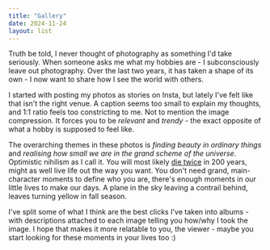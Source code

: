 ```yaml
---
title: "Gallery"
date: 2024-11-24
layout: list
---
```


Truth be told, I never thought of photography as something I'd take seriously. When someone asks me what my hobbies are - I subconsciously leave out photography. Over the last two years, it has taken a shape of its own - I now want to share how I see the world with others.

I started with posting my photos as stories on Insta, but lately I've felt like that isn't the right venue. A caption seems too small to explain my thoughts, and 1:1 ratio feels too constricting to me. Not to mention the image compression. It forces you to be _relevant_ and _trendy_ - the exact opposite of what a hobby is supposed to feel like.

The overarching themes in these photos is _finding beauty in ordinary things_ and _realising how small we are in the grand scheme of the universe_. Optimistic nihilism as I call it. You will most likely [die twice](https://www.goodreads.com/quotes/9556005-every-man-has-two-deaths-when-he-is-buried-in) in 200 years, might as well live life out the way you want. You don't need grand, main-character moments to define who you are, there's enough moments in our little lives to make our days. A plane in the sky leaving a contrail behind, leaves turning yellow in fall season.

I've split some of what I think are the best clicks I've taken into albums - with descriptions attached to each image telling you how/why I took the image. I hope that makes it more relatable to you, the viewer - maybe you start looking for these moments in your lives too :)